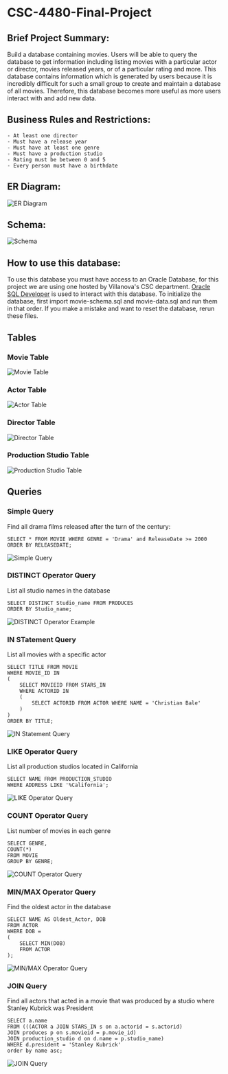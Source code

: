 # CSC-4480-Final-Project
## Brief Project Summary:
Build a database containing movies. Users will be able to query the database to get information including listing movies with a particular actor or director, movies released years, or of a particular rating and more. This database contains information which is generated by users because it is incredibly difficult for such a small group to create and maintain a database of all movies. Therefore, this database becomes more useful as more users interact with and add new data.

## Business Rules and Restrictions:
	- At least one director
	- Must have a release year
	- Must have at least one genre
	- Must have a production studio
	- Rating must be between 0 and 5
	- Every person must have a birthdate

## ER Diagram:
![ER Diagram](/images/ER_Diagram.png)

## Schema:
![Schema](/images/Schema.png)

## How to use this database:
To use this database you must have access to an Oracle Database, for this project we are using one hosted by Villanova's CSC department. [Oracle SQL Developer](https://www.oracle.com/tools/downloads/sqldev-downloads.html) is used to interact with this database. To initialize the database, first import movie-schema.sql and movie-data.sql and run them in that order. If you make a mistake and want to reset the database, rerun these files.

## Tables

### Movie Table
![Movie Table](/images/Movie_Table.png)

### Actor Table
![Actor Table](/images/Actor_Table.png)

### Director Table
![Director Table](/images/Director_Table.png)

### Production Studio Table
![Production Studio Table](/images/Production_Studio_Table.png)

## Queries

### Simple Query
Find all drama films released after the turn of the century:
```
SELECT * FROM MOVIE WHERE GENRE = 'Drama' and ReleaseDate >= 2000
ORDER BY RELEASEDATE;
```
![Simple Query](/images/Simple_Query.png)

### DISTINCT Operator Query
List all studio names in the database
```
SELECT DISTINCT Studio_name FROM PRODUCES
ORDER BY Studio_name;
```
![DISTINCT Operator Example](/images/DISTINCT_Operator_Query.png)

### IN STatement Query
List all movies with a specific actor
```
SELECT TITLE FROM MOVIE
WHERE MOVIE_ID IN 
(
    SELECT MOVIEID FROM STARS_IN
    WHERE ACTORID IN 
    (
        SELECT ACTORID FROM ACTOR WHERE NAME = 'Christian Bale'
    )
)
ORDER BY TITLE;
```
![IN Statement Query](/images/IN_Statement_Query.png)

### LIKE Operator Query
List all production studios located in California
```
SELECT NAME FROM PRODUCTION_STUDIO
WHERE ADDRESS LIKE '%California';
```
![LIKE Operator Query](/images/LIKE_Operator_Query.png)

### COUNT Operator Query
List number of movies in each genre
```
SELECT GENRE,
COUNT(*)
FROM MOVIE
GROUP BY GENRE;
```
![COUNT Operator Query](/images/COUNT_Operator_Query.png)

### MIN/MAX Operator Query
Find the oldest actor in the database
```
SELECT NAME AS Oldest_Actor, DOB
FROM ACTOR
WHERE DOB = 
(
    SELECT MIN(DOB)
    FROM ACTOR
);
```
![MIN/MAX Operator Query](/images/MIN_MAX_Operator_Query.png)

### JOIN Query
Find all actors that acted in a movie that was produced by a studio where Stanley Kubrick was President
```
SELECT a.name
FROM (((ACTOR a JOIN STARS_IN s on a.actorid = s.actorid)
JOIN produces p on s.movieid = p.movie_id)
JOIN production_studio d on d.name = p.studio_name)
WHERE d.president = 'Stanley Kubrick'
order by name asc;
```
![JOIN Query](/images/JOIN_Query.png)